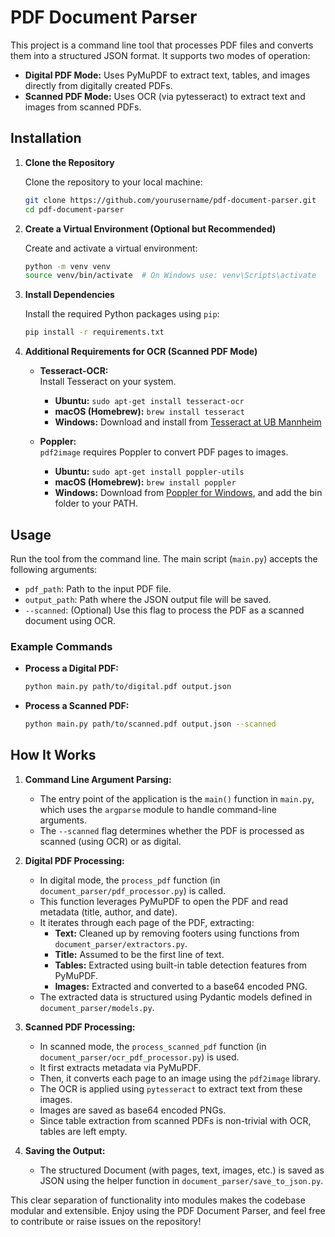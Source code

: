 # PDF Document Parser

This project is a command line tool that processes PDF files and converts them into a structured JSON format. It supports two modes of operation:

- **Digital PDF Mode:** Uses PyMuPDF to extract text, tables, and images directly from digitally created PDFs.
- **Scanned PDF Mode:** Uses OCR (via pytesseract) to extract text and images from scanned PDFs.

## Installation

1. **Clone the Repository**

   Clone the repository to your local machine:

   ```bash
   git clone https://github.com/yourusername/pdf-document-parser.git
   cd pdf-document-parser
   ```

2. **Create a Virtual Environment (Optional but Recommended)**

   Create and activate a virtual environment:

   ```bash
   python -m venv venv
   source venv/bin/activate  # On Windows use: venv\Scripts\activate
   ```

3. **Install Dependencies**

   Install the required Python packages using `pip`:

   ```bash
   pip install -r requirements.txt
   ```

4. **Additional Requirements for OCR (Scanned PDF Mode)**

   - **Tesseract-OCR:**  
     Install Tesseract on your system.

     - **Ubuntu:** `sudo apt-get install tesseract-ocr`
     - **macOS (Homebrew):** `brew install tesseract`
     - **Windows:** Download and install from [Tesseract at UB Mannheim](https://github.com/UB-Mannheim/tesseract/wiki)

   - **Poppler:**  
     `pdf2image` requires Poppler to convert PDF pages to images.
     - **Ubuntu:** `sudo apt-get install poppler-utils`
     - **macOS (Homebrew):** `brew install poppler`
     - **Windows:** Download from [Poppler for Windows](http://blog.alivate.com.au/poppler-windows/), and add the bin folder to your PATH.

## Usage

Run the tool from the command line. The main script (`main.py`) accepts the following arguments:

- `pdf_path`: Path to the input PDF file.
- `output_path`: Path where the JSON output file will be saved.
- `--scanned`: (Optional) Use this flag to process the PDF as a scanned document using OCR.

### Example Commands

- **Process a Digital PDF:**

  ```bash
  python main.py path/to/digital.pdf output.json
  ```

- **Process a Scanned PDF:**
  ```bash
  python main.py path/to/scanned.pdf output.json --scanned
  ```

## How It Works

1. **Command Line Argument Parsing:**

   - The entry point of the application is the `main()` function in `main.py`, which uses the `argparse` module to handle command-line arguments.
   - The `--scanned` flag determines whether the PDF is processed as scanned (using OCR) or as digital.

2. **Digital PDF Processing:**

   - In digital mode, the `process_pdf` function (in `document_parser/pdf_processor.py`) is called.
   - This function leverages PyMuPDF to open the PDF and read metadata (title, author, and date).
   - It iterates through each page of the PDF, extracting:
     - **Text:** Cleaned up by removing footers using functions from `document_parser/extractors.py`.
     - **Title:** Assumed to be the first line of text.
     - **Tables:** Extracted using built-in table detection features from PyMuPDF.
     - **Images:** Extracted and converted to a base64 encoded PNG.
   - The extracted data is structured using Pydantic models defined in `document_parser/models.py`.

3. **Scanned PDF Processing:**

   - In scanned mode, the `process_scanned_pdf` function (in `document_parser/ocr_pdf_processor.py`) is used.
   - It first extracts metadata via PyMuPDF.
   - Then, it converts each page to an image using the `pdf2image` library.
   - The OCR is applied using `pytesseract` to extract text from these images.
   - Images are saved as base64 encoded PNGs.
   - Since table extraction from scanned PDFs is non-trivial with OCR, tables are left empty.

4. **Saving the Output:**
   - The structured Document (with pages, text, images, etc.) is saved as JSON using the helper function in `document_parser/save_to_json.py`.

This clear separation of functionality into modules makes the codebase modular and extensible. Enjoy using the PDF Document Parser, and feel free to contribute or raise issues on the repository!
